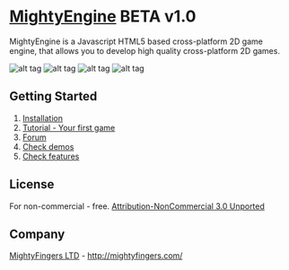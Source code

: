 [MightyEngine](http://mightyfingers.com/) BETA v1.0
======
MightyEngine is a Javascript HTML5 based cross-platform 2D game engine, that allows you to develop high quality cross-platform 2D games.

![alt tag](http://mightyfingers.com/wp-content/themes/mighty_theme_dark/images/dungeon.png)
![alt tag](http://mightyfingers.com/wp-content/themes/mighty_theme_dark/images/mightydigger.png)
![alt tag](http://mightyfingers.com/wp-content/themes/mighty_theme_dark/images/123123.png)
![alt tag](http://mightyfingers.com/wp-content/themes/mighty_theme_dark/images/editor.png)

## Getting Started

1. [Installation](http://docs.mightyfingers.com/manual/installation/3)
2. [Tutorial - Your first game](http://docs.mightyfingers.com/tutorial/snake-your-first-game/48)
3. [Forum](http://forum.mightyfingers.com/)
4. [Check demos](http://mightyfingers.com/engine-demo/)
5. [Check features](http://docs.mightyfingers.com/manual/features/34)

## License
For non-commercial - free. [Attribution-NonCommercial 3.0 Unported](http://creativecommons.org/licenses/by-nc/3.0/)

## Company
[MightyFingers LTD](http://mightyfingers.com/) - http://mightyfingers.com/
